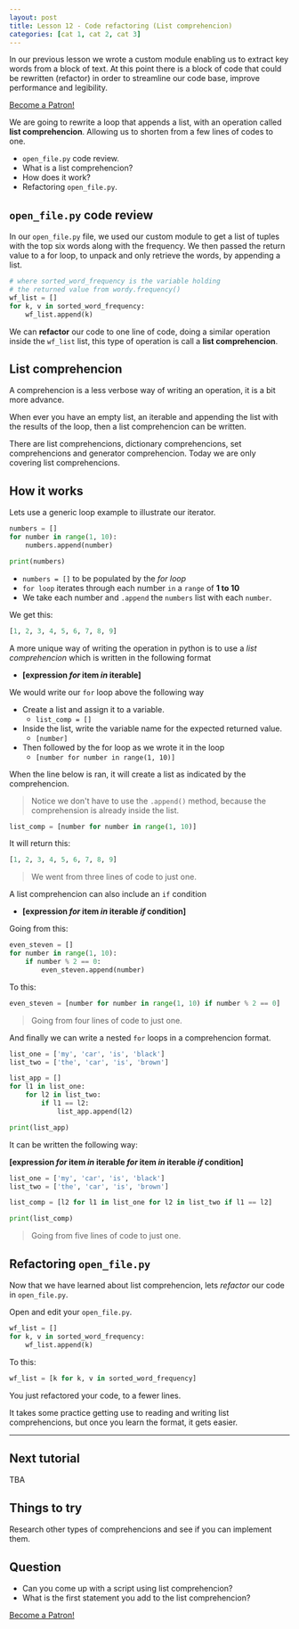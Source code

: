 ```yaml
---
layout: post
title: Lesson 12 - Code refactoring (List comprehencion)
categories: [cat 1, cat 2, cat 3]
---
```


In our previous lesson we wrote a custom module enabling us to extract key words from a block of text. At this point there is a block of code that could be rewritten (refactor) in order to streamline our code base, improve performance and legibility.

<a href="https://www.patreon.com/bePatron?u=15482170" data-patreon-widget-type="become-patron-button">Become a Patron!</a><script async src="https://c6.patreon.com/becomePatronButton.bundle.js"></script>

We are going to rewrite a loop that appends a list, with an operation called **list comprehencion**. Allowing us to shorten from a few lines of codes to one.

* `open_file.py` code review.
* What is a list comprehencion?
* How does it work?
* Refactoring `open_file.py`.

## `open_file.py` code review

In our `open_file.py` file, we used our custom module to get a list of tuples with the top six words along with the frequency. We then passed the return value to a for loop, to unpack and only retrieve the words, by appending a list.

```python
# where sorted_word_frequency is the variable holding
# the returned value from wordy.frequency()
wf_list = []
for k, v in sorted_word_frequency:
    wf_list.append(k)
```

We can **refactor** our code to one line of code, doing a similar operation inside the `wf_list` list, this type of operation is call a **list comprehencion**.

## List comprehencion

A comprehencion is a less verbose way of writing an operation, it is a bit more advance.

When ever you have an empty list, an iterable and appending the list with the results of the loop, then a list comprehencion can be written.

There are list comprehencions, dictionary comprehencions, set comprehencions and generator comprehencion. Today we are only covering list comprehencions.

## How it works

Lets use a generic loop example to illustrate our iterator.

```python
numbers = []
for number in range(1, 10):
    numbers.append(number)

print(numbers)
```

* `numbers = []` to be populated by the *for loop*
* `for loop` iterates through each number `in` a `range` of **1 to 10**
* We take each number and `.append` the `numbers` list with each `number`.

We get this:

```sql
[1, 2, 3, 4, 5, 6, 7, 8, 9]
```

A more unique way of writing the operation in python is to use a _list comprehencion_ which is written in the following format

* **[expression _for_ item _in_ iterable]**

We would write our `for` loop above the following way

* Create a list and assign it to a variable.
  * `list_comp = []`
* Inside the list, write the variable name for the expected returned value.
  * `[number]`
* Then followed by the for loop as we wrote it in the loop
  * `[number for number in range(1, 10)]`

When the line below is ran, it will create a list as indicated by the comprehencion.

> Notice we don't have to use the `.append()` method, because the comprehension is already inside the list.

```python
list_comp = [number for number in range(1, 10)]
```

It will return this:

```sql
[1, 2, 3, 4, 5, 6, 7, 8, 9]
```

> We went from three lines of code to just one.

A list comprehencion can also include an `if` condition

* **[expression _for_ item _in_ iterable _if_ condition]**

Going from this:

```python
even_steven = []
for number in range(1, 10):
    if number % 2 == 0:
        even_steven.append(number)
```

To this:

```python
even_steven = [number for number in range(1, 10) if number % 2 == 0]
```

> Going from four lines of code to just one.

And finally we can write a nested `for` loops in a comprehencion format.

```python
list_one = ['my', 'car', 'is', 'black']
list_two = ['the', 'car', 'is', 'brown']

list_app = []
for l1 in list_one:
    for l2 in list_two:
        if l1 == l2:
            list_app.append(l2)

print(list_app)
```

It can be written the following way:

**[expression _for_ item _in_ iterable _for_ item _in_ iterable _if_ condition]**

```python
list_one = ['my', 'car', 'is', 'black']
list_two = ['the', 'car', 'is', 'brown']

list_comp = [l2 for l1 in list_one for l2 in list_two if l1 == l2]

print(list_comp)
```

> Going from five lines of code to just one.

## Refactoring `open_file.py`

Now that we have learned about list comprehencion, lets _refactor_ our code in `open_file.py`.

Open and edit your `open_file.py`.

```python
wf_list = []
for k, v in sorted_word_frequency:
    wf_list.append(k)
```

To this:

```python
wf_list = [k for k, v in sorted_word_frequency]
```

You just refactored your code, to a fewer lines.

It takes some practice getting use to reading and writing list comprehencions, but once you learn the format, it gets easier.

---

## Next tutorial

TBA

## Things to try

Research other types of comprehencions and see if you can implement them.

## Question

* Can you come up with a script using list comprehencion?
* What is the first statement you add to the list comprehencion?

<a href="https://www.patreon.com/bePatron?u=15482170" data-patreon-widget-type="become-patron-button">Become a Patron!</a><script async src="https://c6.patreon.com/becomePatronButton.bundle.js"></script>
